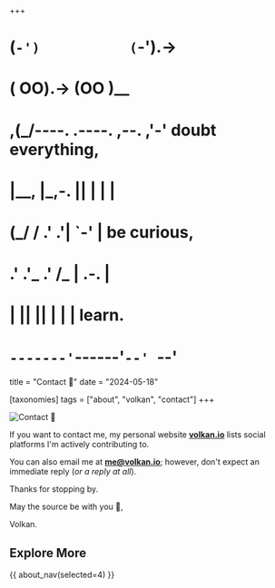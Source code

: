 +++
#   (`-')           (`-').->
#   ( OO).->        (OO )__
# ,(_/----. .----. ,--. ,'-' doubt everything,
# |__,    |\_,-.  ||  | |  |
#  (_/   /    .' .'|  `-'  | be curious,
#  .'  .'_  .'  /_ |  .-.  |
# |       ||      ||  | |  | learn.
# `-------'`------'`--' `--'

title = "Contact 🤙"
date = "2024-05-18"

[taxonomies]
tags = ["about", "volkan", "contact"]
+++

![Contact 🤙](/images/size/w1200/2024/03/0_0.webp)

If you want to contact me, my personal website [**volkan.io**][web] 
lists social platforms I'm actively contributing to.

You can also email me at [**me@volkan.io**][email]; 
however, don't expect an immediate reply (*or a reply at all*).

Thanks for stopping by.

May the source be with you 🦄,

Volkan.

[web]: https://volkan.io/
[email]: mailto:me@volkan.io

## Explore More

{{ about_nav(selected=4) }}